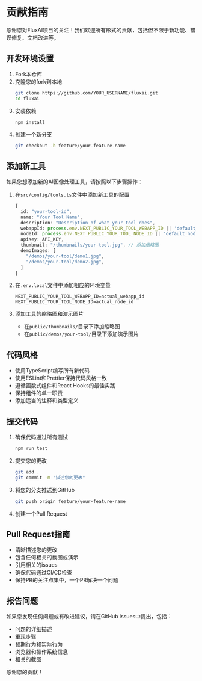 # 贡献指南

感谢您对FluxAI项目的关注！我们欢迎所有形式的贡献，包括但不限于新功能、错误修复、文档改进等。

## 开发环境设置

1. Fork本仓库
2. 克隆您的fork到本地
   ```bash
   git clone https://github.com/YOUR_USERNAME/fluxai.git
   cd fluxai
   ```
3. 安装依赖
   ```bash
   npm install
   ```
4. 创建一个新分支
   ```bash
   git checkout -b feature/your-feature-name
   ```

## 添加新工具

如果您想添加新的AI图像处理工具，请按照以下步骤操作：

1. 在`src/config/tools.ts`文件中添加新工具的配置
   ```typescript
   {
     id: "your-tool-id",
     name: "Your Tool Name",
     description: "Description of what your tool does",
     webappId: process.env.NEXT_PUBLIC_YOUR_TOOL_WEBAPP_ID || 'default_webapp_id',
     nodeId: process.env.NEXT_PUBLIC_YOUR_TOOL_NODE_ID || 'default_node_id',
     apiKey: API_KEY,
     thumbnail: "/thumbnails/your-tool.jpg", // 添加缩略图
     demoImages: [
       "/demos/your-tool/demo1.jpg",
       "/demos/your-tool/demo2.jpg",
     ]
   }
   ```

2. 在`.env.local`文件中添加相应的环境变量
   ```
   NEXT_PUBLIC_YOUR_TOOL_WEBAPP_ID=actual_webapp_id
   NEXT_PUBLIC_YOUR_TOOL_NODE_ID=actual_node_id
   ```

3. 添加工具的缩略图和演示图片
   - 在`public/thumbnails/`目录下添加缩略图
   - 在`public/demos/your-tool/`目录下添加演示图片

## 代码风格

- 使用TypeScript编写所有新代码
- 使用ESLint和Prettier保持代码风格一致
- 遵循函数式组件和React Hooks的最佳实践
- 保持组件的单一职责
- 添加适当的注释和类型定义

## 提交代码

1. 确保代码通过所有测试
   ```bash
   npm run test
   ```

2. 提交您的更改
   ```bash
   git add .
   git commit -m "描述您的更改"
   ```

3. 将您的分支推送到GitHub
   ```bash
   git push origin feature/your-feature-name
   ```

4. 创建一个Pull Request

## Pull Request指南

- 清晰描述您的更改
- 包含任何相关的截图或演示
- 引用相关的issues
- 确保代码通过CI/CD检查
- 保持PR的关注点集中，一个PR解决一个问题

## 报告问题

如果您发现任何问题或有改进建议，请在GitHub issues中提出，包括：

- 问题的详细描述
- 重现步骤
- 预期行为和实际行为
- 浏览器和操作系统信息
- 相关的截图

感谢您的贡献！ 